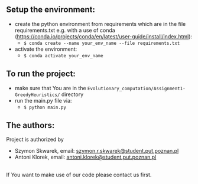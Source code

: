 ## Setup the environment:
 - create the python environment from requirements which are in the file requirements.txt e.g. with a use of conda (https://conda.io/projects/conda/en/latest/user-guide/install/index.html):
   - `$ conda create --name your_env_name --file requirements.txt`
 - activate the environment:
   - `$ conda activate your_env_name`

## To run the project:
 - make sure that You are in the `Evolutionary_computation/Assignment1-GreedyHeuristics/` directory
 - run the main.py file via:
   -  `$ python main.py`

## The authors:
Project is authorized by 
 - Szymon Skwarek, email: szymon.r.skwarek@student.put.poznan.pl
 - Antoni Klorek, email: antoni.klorek@student.put.poznan.pl

<br/>If You want to make use of our code please contact us first.

